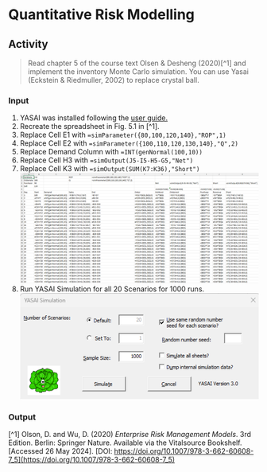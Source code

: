 # Quantitative Risk Modelling

## Activity
> Read chapter 5 of the course text Olsen & Desheng (2020)[^1] and implement the inventory Monte Carlo simulation. You can use Yasai (Eckstein & Riedmuller, 2002) to replace crystal ball.

### Input 
1. YASAI was installed following the [user guide.](https://sites.rutgers.edu/yasai/)
2. Recreate the spreadsheet in Fig. 5.1 in [^1].
3. Replace Cell E1 with `=simParameter({80,100,120,140},"ROP",1)`
4. Replace Cell E2 with `=simParameter({100,110,120,130,140},"Q",2)`
6. Replace Demand Column with `=INT(genNormal(100,10))`
7. Replace Cell H3 with `=simOutput(J5-I5-H5-G5,"Net")`
8. Replace Cell K3 with `=simOutput(SUM(K7:K36),"Short")`
   ![Formula view of spreadsheet reproduced from Fig 5.1 from Olson & Wu (2020)](./Assets/QRM_Formula.png)
10. Run YASAI Simulation for all 20 Scenarios for 1000 runs.
    ![YASAI input](./Assets/QRM_YASAI.png)

### Output


[^1] Olson, D. and Wu, D. (2020) *Enterprise Risk Management Models*. 3rd Edition. Berlin: Springer Nature. Available via the Vitalsource Bookshelf. [Accessed 26 May 2024]. [DOI: https://doi.org/10.1007/978-3-662-60608-7_5](https://doi.org/10.1007/978-3-662-60608-7_5)
